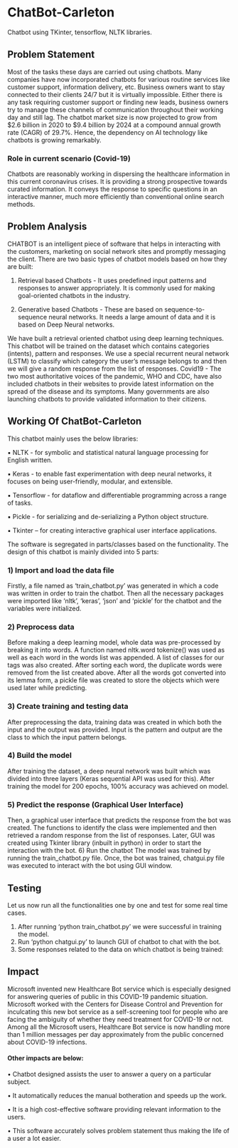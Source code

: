 # ChatBot-Carleton
Chatbot using TKinter, tensorflow, NLTK libraries.

## Problem Statement
Most of the tasks these days are carried out using chatbots. Many companies have now incorporated chatbots for various routine services like customer support, information delivery, etc. Business owners want to stay connected to their clients 24/7 but it is virtually impossible. Either there is any task requiring customer support or finding new leads, business owners try to manage these channels of communication throughout their working day and still lag. The chatbot market size is now projected to grow from $2.6 billion in 2020 to $9.4 billion by 2024 at a compound annual growth rate (CAGR) of 29.7%. Hence, the dependency on AI technology like chatbots is growing remarkably.

### Role in current scenario (Covid-19)
Chatbots are reasonably working in dispersing the healthcare information in this current coronavirus crises. It is providing a strong prospective towards curated information. It conveys the response to specific questions in an interactive manner, much more efficiently than conventional online search methods.

## Problem Analysis
CHATBOT is an intelligent piece of software that helps in interacting with the customers, marketing on social network sites and promptly messaging the client. There are two basic types of chatbot models based on how they are built:

1. Retrieval based Chatbots - It uses predefined input patterns and responses to answer appropriately. It is commonly used for making goal-oriented chatbots in the industry.

2. Generative based Chatbots - These are based on sequence-to-sequence neural networks. It needs a large amount of data and it is based on Deep Neural networks.

We have built a retrieval oriented chatbot using deep learning techniques. This chatbot will be trained on the dataset which contains categories (intents), pattern and responses. We use a special recurrent neural network (LSTM) to classify which category the user’s message belongs to and then we will give a random response from the list of responses.
Covid19 - The two most authoritative voices of the pandemic, WHO and CDC, have also included chatbots in their websites to provide latest information on the spread of the disease and its symptoms. Many governments are also launching chatbots to provide validated information to their citizens.

## Working Of ChatBot-Carleton
This chatbot mainly uses the below libraries:

▪ NLTK - for symbolic and statistical natural language processing for English written.

▪ Keras - to enable fast experimentation with deep neural networks, it focuses on being user-friendly, modular, and extensible.

▪ Tensorflow - for dataflow and differentiable programming across a range of tasks.

▪ Pickle - for serializing and de-serializing a Python object structure.

▪ Tkinter – for creating interactive graphical user interface applications.

The software is segregated in parts/classes based on the functionality. The design of this chatbot is mainly divided into 5 parts:
### 1) Import and load the data file

Firstly, a file named as ‘train_chatbot.py’ was generated in which a code was written in order to train the chatbot. Then all the necessary packages were imported like ‘nltk’, ‘keras’, ‘json’ and ‘pickle’ for the chatbot and the variables were initialized.

### 2) Preprocess data

Before making a deep learning model, whole data was pre-processed by breaking it into words. A function named nltk.word tokenize() was used as well as each word in the words list was appended. A list of classes for our tags was also created. After sorting each word, the duplicate words were removed from the list created above. After all the words got converted into its lemma form, a pickle file was created to store the objects which were used later while predicting.

### 3) Create training and testing data

After preprocessing the data, training data was created in which both the input and the output was provided. Input is the pattern and output are the class to which the input pattern belongs.

### 4) Build the model

After training the dataset, a deep neural network was built which was divided into three layers (Keras sequential API was used for this). After training the model for 200 epochs, 100% accuracy was achieved on model.

### 5) Predict the response (Graphical User Interface)

Then, a graphical user interface that predicts the response from the bot was created. The functions to identify the class were implemented and then retrieved a random response from the list of responses. Later, GUI was created using Tkinter library (inbuilt in python) in order to start the interaction with the bot. 6) Run the chatbot
The model was trained by running the train_chatbot.py file. Once, the bot was trained, chatgui.py file was executed to interact with the bot using GUI window.

## Testing
Let us now run all the functionalities one by one and test for some real time cases.

1) After running ‘python train_chatbot.py’ we were successful in training the model.
2) Run ‘python chatgui.py’ to launch GUI of chatbot to chat with the bot.
3) Some responses related to the data on which chatbot is being trained:

## Impact
Microsoft invented new Healthcare Bot service which is especially designed for answering queries of public in this COVID-19 pandemic situation. Microsoft worked with the Centers for Disease Control and Prevention for inculcating this new bot service as a self-screening tool for people who are facing the ambiguity of whether they need treatment for COVID-19 or not.
Among all the Microsoft users, Healthcare Bot service is now handling more than 1 million messages per day approximately from the public concerned about COVID-19 infections.

#### Other impacts are below:
• Chatbot designed assists the user to answer a query on a particular subject.

• It automatically reduces the manual botheration and speeds up the work.

• It is a high cost-effective software providing relevant information to the users.

• This software accurately solves problem statement thus making the life of a user a lot easier.
